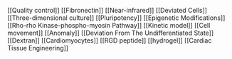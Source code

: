 [[Quality control]]
[[Fibronectin]]
[[Near-infrared]]
[[Deviated Cells]]
[[Three-dimensional culture]]
[[Pluripotency]]
[[Epigenetic Modifications]]
[[Rho-rho Kinase-phospho-myosin Pathway]]
[[Kinetic model]]
[[Cell movement]]
[[Anomaly]]
[[Deviation From The Undifferentiated State]]
[[Dextran]]
[[Cardiomyocytes]]
[[RGD peptide]]
[[hydrogel]]
[[Cardiac Tissue Engineering]]
